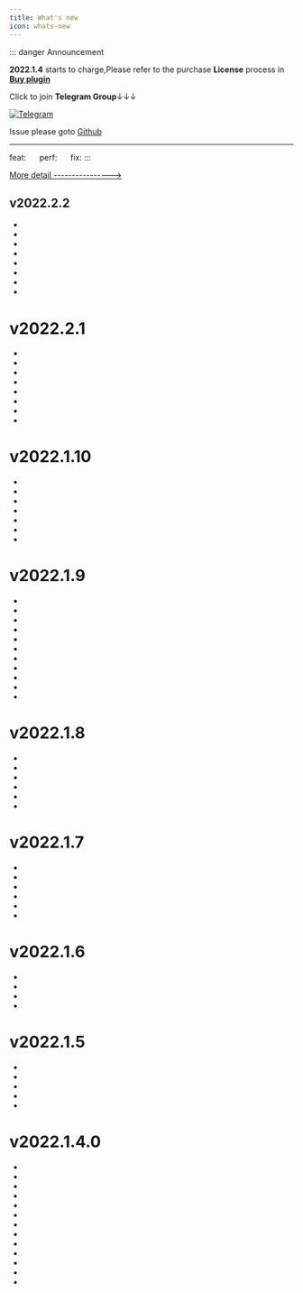 ```yaml
---
title: What's new
icon: whats-new
---
```


::: danger Announcement

**2022.1.4** starts to charge,Please refer to the purchase **License** process in [**Buy plugin**](./buy.md)

Click to join **Telegram Group**↓↓↓

[![Telegram](https://img.shields.io/static/v1?label=Telegram&message=Restful%20Fast%20Request&logo=telegram&color=32CD32)](https://t.me/restful_fast_request)

Issue please goto [Github](https://github.com/dromara/fast-request/issues)

---
feat:<Badge text="New function" type="tip"/>  <span>&nbsp;&nbsp;&nbsp;&nbsp;</span> perf:<Badge text="Optimization function" type="info"/> <span>&nbsp;&nbsp;&nbsp;&nbsp;</span> fix:<Badge text="Fix or Remove function" type="danger"/>
:::

[More detail ---------------->](./history.md)

## v2022.2.2<Badge text="Charge" type="warn"/><Badge text="Developing..." type="tip"/>
* <Badge text="Add stop API request function" type="tip"/>
* <Badge text="Batch export API doc" type="tip"/>
* <Badge text="Add annotations when export to Postman" type="tip"/>
* <Badge text="Editor hangs in case of a large amount of response data" type="info"/>
* <Badge text="The experience and tips in some scenarios" type="info"/>
* <Badge text="SearchEveryWhere err in EAP/New ui version" type="danger"/>
* <Badge text="Error when modify number param in Multipart" type="danger"/>
* <Badge text="History request delete operation error in some cases" type="danger"/>

# v2022.2.1<Badge text="Charge" type="warn"/>
* <Badge text="API grouping parameter save support" type="tip"/>
* <Badge text="Temporary request save support" type="tip"/>
* <Badge text="Add support for cURL import" type="tip"/>
* <Badge text="Add Response Header in response" type="tip"/>
* <Badge text="Add support for Url suffix" type="tip"/>
* <Badge text="Optimized parameter parsing" type="info"/>
* <Badge text="Optimize shortcut keys" type="info"/>
* <Badge text="Fix Word export bug" type="danger"/>

# v2022.1.10<Badge text="Charge" type="warn"/>
* <Badge text="Add support for history request preview" type="tip"/>
* <Badge text="Add support for description search in SearchEveryWhere" type="tip"/>
* <Badge text="Add request timeout settings" type="tip"/>
* <Badge text="Shortcut key conflict optimization" type="info"/>
* <Badge text="Text editor character display cursor positioning optimization" type="info"/>
* <Badge text="Curl output format optimization" type="info"/>
* <Badge text="Optimization @Consumes(APPLICATION_JSON) ineffective problem(JAX-RS)" type="info"/>

# v2022.1.9<Badge text="Charge" type="warn"/>
* <Badge text="Add shortcut keys for tool window jump" type="tip"/>
* <Badge text="Add auto add cookie support" type="tip"/>
* <Badge text="Add support for html preview in response raw" type="tip"/>
* <Badge text="Ignore field parsing optimizations" type="info"/>
* <Badge text="Generic parameter parsing support" type="info"/>
* <Badge text="Improve project global config" type="info"/>
* <Badge text="Interface optimization" type="info"/>
* <Badge text="Save API insertion order optimization" type="info"/>
* <Badge text="APIs list view optimization" type="info"/>
* <Badge text="Optimized export preview" type="info"/>
* <Badge text="Fixed bug when editing params at the same time delete param" type="danger"/>

# v2022.1.8<Badge text="Charge" type="warn"/>
* <Badge text="Project-level global parameters support" type="tip"/>
* <Badge text="Optimized response data quickly add to headers" type="info"/>
* <Badge text="Optimized cookies quickly added to the header" type="info"/>
* <Badge text="Postman export optimization" type="info"/>
* <Badge text="Fix navigate tree scan bug" type="danger"/>
* <Badge text="Fix some bug" type="danger"/>

# v2022.1.7<Badge text="Charge" type="warn"/>
* <Badge text="Kotlin spring framework support" type="tip"/>
* <Badge text="Add SearchEveryWhere scope search strategy" type="tip"/>
* <Badge text="Add toggleUseSoftWrap support in editor" type="tip"/>
* <Badge text="Add support for add to Global Header from response" type="tip"/>
* <Badge text="Add support for navigating to the current method" type="tip"/>
* <Badge text="Optimize automatic binding projectName for saved api under multiple modules" type="info"/>



# v2022.1.6<Badge text="Charge" type="warn"/>
* <Badge text="Add support for one click to add cookie to header" type="tip"/>
* <Badge text="Add support for sharing API to Word and html" type="tip"/>
* <Badge text="Fix bug for `Basic Authorization` don't carry Basic" type="danger"/>
* <Badge text="Removes the drag function in APIs tab" type="danger"/>

# v2022.1.5<Badge text="Charge" type="warn"/>
* <Badge text="Add support for automatically generating parameter descriptions" type="tip"/>
* <Badge text="Add support for generate API documentation" type="tip"/>
* <Badge text="Add support for single class API list preview" type="tip"/>
* <Badge text="Remove text/html in Accept param in default header" type="danger"/>
* <Badge text="Fix some bugs" type="danger"/>


# v2022.1.4.0<Badge text="Charge" type="warn"/>

* <Badge text="SearchEveryWhere highlight optimization" type="info"/>
* <Badge text="Add support for import and export APIs" type="tip"/>
* <Badge text="Add support for run APIs" type="tip"/>
* <Badge text="Add timeout for api request" type="tip"/>
* <Badge text="Compatible with idea 2022.1" type="info"/>
* <Badge text="Make it optional for automatically generate parameters" type="tip"/>
* <Badge text="Swagger annotation default value parameter parsing support" type="tip"/>
* <Badge text="Merged Send and Send and Download buttons" type="info"/>
* <Badge text="APIs user interface optimization" type="info"/>
* <Badge text="API Navigate rename to Navigate in tab" type="info"/>
* <Badge text="Optimize the user guide of features" type="info"/>
* <Badge text="Url generation optimization" type="info"/>
* <Badge text="Fix Light files should have PSI only in one project" type="danger"/>

